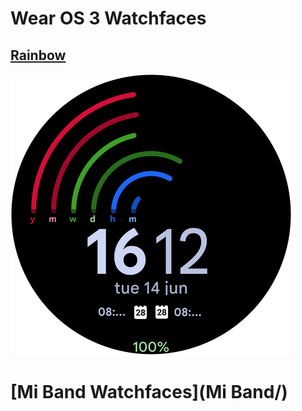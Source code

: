 # Wear OS 3 Watchfaces
## [Rainbow](Rainbow/)
![](Rainbow/preview.png)

# [Mi Band Watchfaces](Mi Band/)
